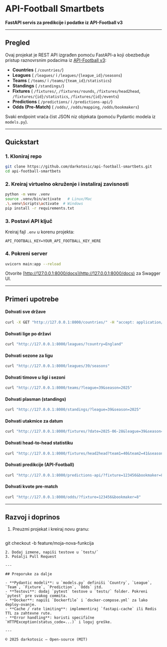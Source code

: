 # API-Football Smartbets

**FastAPI servis za predikcije i podatke iz API-Football v3**

---

## Pregled

Ovaj projekat je REST API izgrađen pomoću FastAPI-a koji obezbeđuje pristup raznovrsnim podacima iz [API-Football v3](https://www.api-football.com/):

* **Countries** ( `/countries/`)
* **Leagues** ( `/leagues/` i `/leagues/{league_id}/seasons`)
* **Teams** ( `/teams/` i `/teams/{team_id}/statistics`)
* **Standings** ( `/standings/`)
* **Fixtures** ( `/fixtures/`, `/fixtures/rounds`, `/fixtures/head2head`, `/fixtures/{id}/statistics`, `/fixtures/{id}/events`)
* **Predictions** ( `/predictions/` i `/predictions-api/`)
* **Odds (Pre-Match)** ( `/odds/`, `/odds/mapping`, `/odds/bookmakers`)

Svaki endpoint vraća čist JSON niz objekata (pomoću Pydantic modela iz `models.py`).

---

## Quickstart

### 1. Kloniraj repo

```bash
git clone https://github.com/darkotosic/api-football-smartbets.git
cd api-football-smartbets
```

### 2. Kreiraj virtuelno okruženje i instaliraj zavisnosti

```bash
python -m venv .venv
source .venv/bin/activate   # Linux/Mac
.\.venv\Scripts\activate  # Windows
pip install -r requirements.txt
```

### 3. Postavi API ključ

Kreiraj fajl `.env` u korenu projekta:

```
API_FOOTBALL_KEY=YOUR_API_FOOTBALL_KEY_HERE
```

### 4. Pokreni server

```bash
uvicorn main:app --reload
```

Otvorite [http://127.0.0.1:8000/docs](http://127.0.0.1:8000/docs) za Swagger UI.

---

## Primeri upotrebe

#### Dohvati sve države

```bash
curl -X GET "http://127.0.0.1:8000/countries/" -H "accept: application/json"
```

#### Dohvati lige po državi

```bash
curl "http://127.0.0.1:8000/leagues/?country=England"
```

#### Dohvati sezone za ligu

```bash
curl "http://127.0.0.1:8000/leagues/39/seasons"
```

#### Dohvati timove u ligi i sezoni

```bash
curl "http://127.0.0.1:8000/teams/?league=39&season=2025"
```

#### Dohvati plasman (standings)

```bash
curl "http://127.0.0.1:8000/standings/?league=39&season=2025"
```

#### Dohvati utakmice za datum

```bash
curl "http://127.0.0.1:8000/fixtures/?date=2025-06-28&league=39&season=2025"
```

#### Dohvati head-to-head statistiku

```bash
curl "http://127.0.0.1:8000/fixtures/head2head?team1=40&team2=41&season=2025"
```

#### Dohvati predikcije (API-Football)

```bash
curl "http://127.0.0.1:8000/predictions-api/?fixture=123456&bookmaker=8"
```

#### Dohvati kvote pre-match

```bash
curl "http://127.0.0.1:8000/odds/?fixture=123456&bookmaker=8"
```

---

## Razvoj i doprinos

1. Preuzmi projekat i kreiraj novu granu:

   ```bash
   ```

git checkout -b feature/moja-nova-funkcija

```
2. Dodaj izmene, napiši testove u `tests/`
3. Pošalji Pull Request

---

## Preporuke za dalje

- **Pydantic modeli**: u `models.py` definiši `Country`, `League`, `Team`, `Fixture`, `Prediction`, `Odds` itd.
- **Testovi**: dodaj `pytest` testove u `tests/` folder. Pokreni `pytest` pre svakog commita.
- **Docker**: napiši `Dockerfile` i `docker-compose.yml` za lako deploy-ovanje.
- **Cache / rate limiting**: implementiraj `fastapi-cache` ili Redis TTL za zahtevne rute.
- **Error handling**: koristi specifične `HTTPException(status_code=...)` i loguj greške.

---

© 2025 darkotosic – Open‑source (MIT)

```
